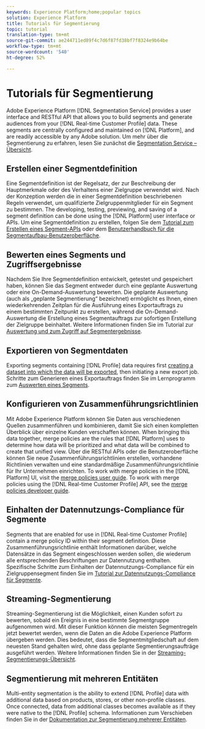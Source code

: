 ```yaml
---
keywords: Experience Platform;home;popular topics
solution: Experience Platform
title: Tutorials für Segmentierung
topic: tutorial
translation-type: tm+mt
source-git-commit: ae244711ed89f4c7d6f87fd38bf7f8324e9b64be
workflow-type: tm+mt
source-wordcount: '540'
ht-degree: 52%

---
```



# Tutorials für Segmentierung

Adobe Experience Platform [!DNL Segmentation Service] provides a user interface and RESTful API that allows you to build segments and generate audiences from your [!DNL Real-time Customer Profile] data. These segments are centrally configured and maintained on [!DNL Platform], and are readily accessible by any Adobe solution. Um mehr über die Segmentierung zu erfahren, lesen Sie zunächst die [Segmentation Service – Übersicht](../segmentation/home.md).

## Erstellen einer Segmentdefinition

Eine Segmentdefinition ist der Regelsatz, der zur Beschreibung der Hauptmerkmale oder des Verhaltens einer Zielgruppe verwendet wird. Nach der Konzeption werden die in einer Segmentdefinition beschriebenen Regeln verwendet, um qualifizierte Zielgruppenmitglieder für ein Segment zu bestimmen. The developing, testing, previewing, and saving of a segment definition can be done using the [!DNL Platform] user interface or APIs. Um eine Segmentdefinition zu erstellen, folgen Sie dem [Tutorial zum Erstellen eines Segment-APIs](../segmentation/tutorials/create-a-segment.md) oder dem [Benutzerhandbuch für die Segmentaufbau-Benutzeroberfläche](../segmentation/ui/overview.md).

## Bewerten eines Segments und Zugriffsergebnisse

Nachdem Sie Ihre Segmentdefinition entwickelt, getestet und gespeichert haben, können Sie das Segment entweder durch eine geplante Auswertung oder eine On-Demand-Auswertung bewerten. Die geplante Auswertung (auch als „geplante Segmentierung“ bezeichnet) ermöglicht es Ihnen, einen wiederkehrenden Zeitplan für die Ausführung eines Exportauftrags zu einem bestimmten Zeitpunkt zu erstellen, während die On-Demand-Auswertung die Erstellung eines Segmentauftrags zur sofortigen Erstellung der Zielgruppe beinhaltet. Weitere Informationen finden Sie im Tutorial zur [Auswertung und zum Zugriff auf Segmentergebnisse](../segmentation/tutorials/evaluate-a-segment.md).

## Exportieren von Segmentdaten

Exporting segments containing [!DNL Profile] data requires first [creating a dataset into which the data will be exported](../segmentation/tutorials/create-dataset-export-segment.md), then initiating a new export job. Schritte zum Generieren eines Exportauftrags finden Sie im Lernprogramm zum [Auswerten eines Segments](../segmentation/tutorials/evaluate-a-segment.md).

## Konfigurieren von Zusammenführungsrichtlinien

Mit Adobe Experience Platform können Sie Daten aus verschiedenen Quellen zusammenführen und kombinieren, damit Sie sich einen kompletten Überblick über einzelne Kunden verschaffen können. When bringing this data together, merge policies are the rules that [!DNL Platform] uses to determine how data will be prioritized and what data will be combined to create that unified view. Über die RESTful APIs oder die Benutzeroberfläche können Sie neue Zusammenführungsrichtlinien erstellen, vorhandene Richtlinien verwalten und eine standardmäßige Zusammenführungsrichtlinie für Ihr Unternehmen einrichten. To work with merge policies in the [!DNL Platform] UI, visit the [merge policies user guide](../profile/ui/merge-policies.md). To work with merge policies using the [!DNL Real-time Customer Profile] API, see the [merge policies developer guide](../profile/api/merge-policies.md).

## Einhalten der Datennutzungs-Compliance für Segmente

Segments that are enabled for use in [!DNL Real-time Customer Profile] contain a merge policy ID within their segment definition. Diese Zusammenführungsrichtlinie enthält Informationen darüber, welche Datensätze in das Segment eingeschlossen werden sollen, die wiederum alle entsprechenden Beschriftungen zur Datennutzung enthalten. Spezifische Schritte zum Einhalten der Datennutzungs-Compliance für ein Zielgruppensegment finden Sie im [Tutorial zur Datennutzungs-Compliance für Segmente](../segmentation/tutorials/governance.md).

## Streaming-Segmentierung

Streaming-Segmentierung ist die Möglichkeit, einen Kunden sofort zu bewerten, sobald ein Ereignis in eine bestimmte Segmentgruppe aufgenommen wird. Mit dieser Funktion können die meisten Segmentregeln jetzt bewertet werden, wenn die Daten an die Adobe Experience Platform übergeben werden. Dies bedeutet, dass die Segmentmitgliedschaft auf dem neuesten Stand gehalten wird, ohne dass geplante Segmentierungsaufträge ausgeführt werden. Weitere Informationen finden Sie in der [Streaming-Segmentierungs-Übersicht](../segmentation/api/streaming-segmentation.md).

## Segmentierung mit mehreren Entitäten

Multi-entity segmentation is the ability to extend [!DNL Profile] data with additional data based on products, stores, or other non-profile classes. Once connected, data from additional classes becomes available as if they were native to the [!DNL Profile] schema. Informationen zum Verschieben finden Sie in der [Dokumentation zur Segmentierung mehrerer Entitäten](../segmentation/multi-entity-segmentation.md).